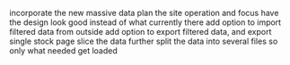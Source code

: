 incorporate the new massive data
plan the site operation and focus
have the design look good instead of what currently there
add option to import filtered data from outside
add option to export filtered data, and export single stock page
slice the data further
split the data into several files so only what needed get loaded
